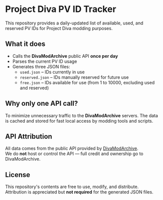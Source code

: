 # Project Diva PV ID Tracker

This repository provides a daily-updated list of available, used, and reserved PV IDs for Project Diva modding purposes.

## What it does

- Calls the **DivaModArchive** public API **once per day**
- Parses the current PV ID usage
- Generates three JSON files:
  - `used.json` – IDs currently in use
  - `reserved.json` – IDs manually reserved for future use
  - `free.json` – IDs available for use (from 1 to 10000, excluding used and reserved)

## Why only one API call?

To minimize unnecessary traffic to the **DivaModArchive** servers. The data is cached and stored for fast local access by modding tools and scripts.

## API Attribution

All data comes from the public API provided by [DivaModArchive](https://divamodarchive.com/).  
We do **not** host or control the API — full credit and ownership go to DivaModArchive.

## License

This repository's contents are free to use, modify, and distribute.  
Attribution is appreciated but **not required** for the generated JSON files.
